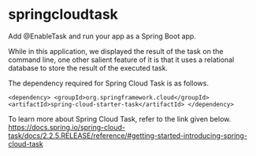 # springcloudtask

Add @EnableTask and run your app as a Spring Boot app.

While in this application, we displayed the result of the task on the command line, one other salient feature of it is that it uses a relational database to store the result of the executed task.

The dependency required for Spring Cloud Task is as follows.

``
<dependency>
    <groupId>org.springframework.cloud</groupId>
    <artifactId>spring-cloud-starter-task</artifactId>
</dependency>
``

To learn more about Spring Cloud Task, refer to the link given below.
https://docs.spring.io/spring-cloud-task/docs/2.2.5.RELEASE/reference/#getting-started-introducing-spring-cloud-task